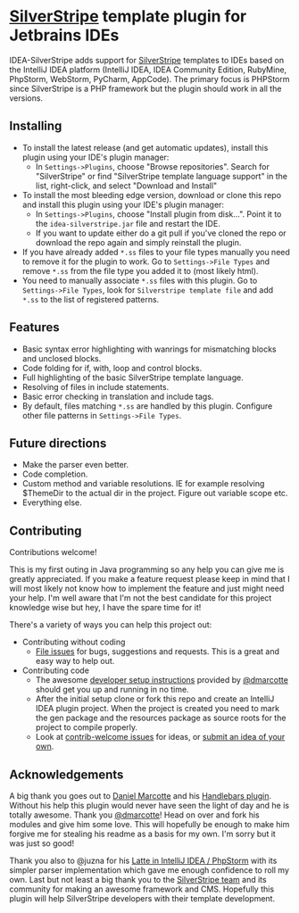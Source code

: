 # [SilverStripe](http://silverstripe.org/) template plugin for Jetbrains IDEs

IDEA-SilverStripe adds support for [SilverStripe](http://silverstripe.org/) templates to IDEs based on the IntelliJ IDEA platform (IntelliJ IDEA, IDEA Community Edition, RubyMine, PhpStorm, WebStorm, PyCharm, AppCode).
The primary focus is PHPStorm since SilverStripe is a PHP framework but the plugin should work in all the versions.

## Installing

* To install the latest release (and get automatic updates), install this plugin using your IDE's plugin manager:
  * In `Settings->Plugins`, choose "Browse repositories". Search for "SilverStripe" or find "SilverStripe template language support" in the list, right-click, and select "Download and Install"
* To install the most bleeding edge version, download or clone this repo and install this plugin using your IDE's plugin manager:
  * In `Settings->Plugins`, choose "Install plugin from disk...".  Point it to the `idea-silverstripe.jar` file and restart the IDE.
  * If you want to update either do a git pull if you've cloned the repo or download the repo again and simply reinstall the plugin.
* If you have already added `*.ss` files to your file types manually you need to remove it for the plugin to work. Go to `Settings->File Types` and remove `*.ss` from the file type you added it to (most likely html).
* You need to manually associate `*.ss` files with this plugin. Go to `Settings->File Types`, look for `Silverstripe template file` and add `*.ss` to the list of registered patterns.

## Features

* Basic syntax error highlighting with wanrings for mismatching blocks and unclosed blocks.
* Code folding for if, with, loop and control blocks.
* Full highlighting of the basic SilverStripe template language.
* Resolving of files in include statements.
* Basic error checking in translation and include tags.
* By default, files matching `*.ss` are handled by this plugin.  Configure other file patterns in `Settings->File Types`.

## Future directions

* Make the parser even better.
* Code completion.
* Custom method and variable resolutions. IE for example resolving $ThemeDir to the actual dir in the project. Figure out variable scope etc.
* Everything else.

## Contributing
Contributions welcome!

This is my first outing in Java programming so any help you can give me is greatly appreciated.
If you make a feature request please keep in mind that I will most likely not know how to implement the feature and just might need your help.
I'm well aware that I'm not the best candidate for this project knowledge wise but hey, I have the spare time for it!

There's a variety of ways you can help this project out:

* Contributing without coding
    * [File issues](https://github.com/raket/idea-silverstripe/issues/new) for bugs, suggestions and requests.  This is a great and easy way to help out.
* Contributing code
    * The awesome [developer setup instructions](https://github.com/dmarcotte/idea-handlebars/blob/master/developer_environment.md) provided by [@dmarcotte](https://github.com/dmarcotte) should get you up and running in no time.
    * After the initial setup clone or fork this repo and create an IntelliJ IDEA plugin project. When the project is created you need to mark the gen package and the resources package as source roots for the project to compile properly.
    * Look at [contrib-welcome issues](https://github.com/raket/idea-silverstripe/issues?direction=desc&labels=contrib-welcome&page=1&sort=created&state=open) for ideas, or [submit an idea of your own](https://github.com/raket/idea-silverstripe/issues/new).

## Acknowledgements
A big thank you goes out to [Daniel Marcotte](https://github.com/dmarcotte) and his [Handlebars plugin](https://github.com/dmarcotte/idea-handlebars).
Without his help this plugin would never have seen the light of day and he is totally awesome. Thank you [@dmarcotte](https://github.com/dmarcotte)!
Head on over and fork his modules and give him some love. This will hopefully be enough to make him forgive me for stealing his readme as a basis for my own.
I'm sorry but it was just so good!

Thank you also to @juzna for his [Latte in IntelliJ IDEA / PhpStorm](https://github.com/juzna/intellij-latte) with its simpler parser implementation which gave me enough confidence to roll my own.
Last but not least a big thank you to the [SilverStripe team](https://github.com/silverstripe) and its community for making an awesome framework and CMS.
Hopefully this plugin will help SilverStripe developers with their template development.